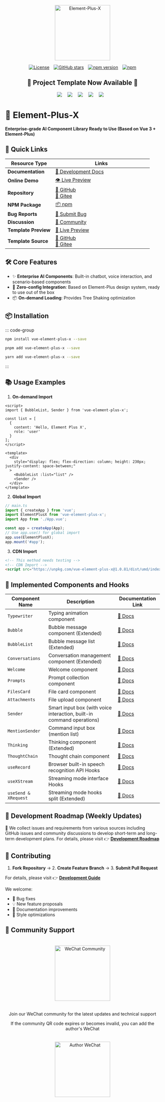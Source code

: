<div align="center">
  <a href="https://element-plus-x.com">
    <img src="https://cdn.element-plus-x.com/element-plus-x.png" alt="Element-Plus-X" width="180" class="logo" />
  </a>
</div>

<div align="center">

[![License](https://img.shields.io/badge/license-MIT-blue)](https://github.com/HeJiaYue520/Element-Plus-X/blob/main/LICENSE)&emsp;[![GitHub stars](https://img.shields.io/github/stars/HeJiaYue520/Element-Plus-X)](https://github.com/HeJiaYue520/Element-Plus-X)&emsp;[![npm version](https://img.shields.io/npm/v/vue-element-plus-x)](https://www.npmjs.com/package/vue-element-plus-x)&emsp;[![npm](https://img.shields.io/npm/dm/vue-element-plus-x.svg)](https://www.npmjs.com/package/vue-element-plus-x)

</div>

<div align="center">
<h2>💖 Project Template Now Available 💖</h2>
<img src="https://cdn.element-plus-x.com/chat/1.webp" />&emsp;
<img src="https://cdn.element-plus-x.com/demo.webp" calss="element-plus-x-bubble" />&emsp;
<img src="https://cdn.element-plus-x.com/demo1.webp" calss="element-plus-x-bubble" />&emsp;
<img src="https://cdn.element-plus-x.com/demo3.webp" calss="element-plus-x-bubble" />&emsp;
<img src="https://cdn.element-plus-x.com/demo4.webp" calss="element-plus-x-bubble" />&emsp;
</div>

# 🚀 Element-Plus-X

**Enterprise-grade AI Component Library Ready to Use (Based on Vue 3 + Element-Plus)**

## 📢 Quick Links

| Resource Type        | <div style="width: 300px;" >Links</div>                                                                                    |
| -------------------- | -------------------------------------------------------------------------------------------------------------------------- |
| **Documentation**    | [📖 Development Docs](https://element-plus-x.com)                                                                          |
| **Online Demo**      | [👁️ Live Preview](https://v.element-plus-x.com)                                                                            |
| **Repository**       | [🐙 GitHub](https://github.com/element-plus-x/Element-Plus-X) <br> [🚠 Gitee](https://gitee.com/he-jiayue/element-plus-x)  |
| **NPM Package**      | [📦 npm](https://www.npmjs.com/package/vue-element-plus-x)                                                                 |
| **Bug Reports**      | [🐛 Submit Bug](https://github.com/element-plus-x/Element-Plus-X/issues)                                                   |
| **Discussion**       | [🐒 Community](https://github.com/element-plus-x/Element-Plus-X?tab=readme-ov-file#-%E7%A4%BE%E5%8C%BA%E6%94%AF%E6%8C%81)  |
| **Template Preview** | [👀 Live Preview](https://chat.element-plus-x.com/)                                                                        |
| **Template Source**  | [🐙 GitHub](https://github.com/HeJiaYue520/ruoyi-element-ai) <br> [🚠 Gitee](https://gitee.com/he-jiayue/ruoyi-element-ai) |

## 🛠️ Core Features

- ✨ **Enterprise AI Components**: Built-in chatbot, voice interaction, and scenario-based components
- 🚀 **Zero-config Integration**: Based on Element-Plus design system, ready to use out of the box
- 📦 **On-demand Loading**: Provides Tree Shaking optimization

## 📦 Installation

::: code-group

```sh [npm]
npm install vue-element-plus-x --save
```

```sh [pnpm]
pnpm add vue-element-plus-x --save
```

```sh [yarn]
yarn add vue-element-plus-x --save
```

:::

## 📚 Usage Examples

1. **On-demand Import**

```vue
<script>
import { BubbleList, Sender } from 'vue-element-plus-x';

const list = [
  {
    content: 'Hello, Element Plus X',
    role: 'user'
  }
];
</script>

<template>
  <div
    style="display: flex; flex-direction: column; height: 230px; justify-content: space-between;"
  >
    <BubbleList :list="list" />
    <Sender />
  </div>
</template>
```

2. **Global Import**

```ts
// main.ts
import { createApp } from 'vue';
import ElementPlusX from 'vue-element-plus-x';
import App from './App.vue';

const app = createApp(App);
// Use app.use() for global import
app.use(ElementPlusX);
app.mount('#app');
```

3. **CDN Import**

```html
<!-- This method needs testing -->
<!-- CDN Import -->
<script src="https://unpkg.com/vue-element-plus-x@1.0.81/dist/umd/index.js"></script>
```

## 🌟 Implemented Components and Hooks

| Component Name       | Description                                                           | Documentation Link                                              |
| -------------------- | --------------------------------------------------------------------- | --------------------------------------------------------------- |
| `Typewriter`         | Typing animation component                                            | [📄 Docs](https://element-plus-x.com/components/typewriter/)    |
| `Bubble`             | Bubble message component (Extended)                                   | [📄 Docs](https://element-plus-x.com/components/bubble/)        |
| `BubbleList`         | Bubble message list (Extended)                                        | [📄 Docs](https://element-plus-x.com/components/bubbleList/)    |
| `Conversations`      | Conversation management component (Extended)                          | [📄 Docs](https://element-plus-x.com/components/conversations/) |
| `Welcome`            | Welcome component                                                     | [📄 Docs](https://element-plus-x.com/components/welcome/)       |
| `Prompts`            | Prompt collection component                                           | [📄 Docs](https://element-plus-x.com/components/prompts/)       |
| `FilesCard`          | File card component                                                   | [📄 Docs](https://element-plus-x.com/components/filesCard/)     |
| `Attachments`        | File upload component                                                 | [📄 Docs](https://element-plus-x.com/components/attachments/)   |
| `Sender`             | Smart input box (with voice interaction, built-in command operations) | [📄 Docs](https://element-plus-x.com/components/sender/)        |
| `MentionSender`      | Command input box (mention list)                                      | [📄 Docs](https://element-plus-x.com/components/mentionSender/) |
| `Thinking`           | Thinking component (Extended)                                         | [📄 Docs](https://element-plus-x.com/components/thinking/)      |
| `ThoughtChain`       | Thought chain component                                               | [📄 Docs](https://element-plus-x.com/components/thoughtChain/)  |
| `useRecord`          | Browser built-in speech recognition API Hooks                         | [📄 Docs](https://element-plus-x.com/components/useRecord/)     |
| `useXStream`         | Streaming mode interface Hooks                                        | [📄 Docs](https://element-plus-x.com/components/useXStream/)    |
| `useSend & XRequest` | Streaming mode hooks split (Extended)                                 | [📄 Docs](https://element-plus-x.com/components/useSend/)       |

## 🎯 Development Roadmap (Weekly Updates)

🎀 We collect issues and requirements from various sources including GitHub issues and community discussions to develop short-term and long-term development plans. For details, please visit 👉 **[Development Roadmap](https://element-plus-x.com/roadmap.html)**

## 🤝 Contributing

1. **Fork Repository** → 2. **Create Feature Branch** → 3. **Submit Pull Request**

For details, please visit 👉 **[Development Guide](https://element-plus-x.com/guide/develop.html)**

We welcome:

- 🐛 Bug fixes
- 💡 New feature proposals
- 📝 Documentation improvements
- 🎨 Style optimizations

## 👥 Community Support

<div align="center">
<img src="https://cdn.element-plus-x.com/vx-2025-07-14.png" alt="WeChat Community" width="180" style="margin: 20px;" />
<p>Join our WeChat community for the latest updates and technical support</p>

<p>If the community QR code expires or becomes invalid, you can add the author's WeChat</p>
<img src="https://cdn.element-plus-x.com/element-plus-x-author-vx.png" alt="Author WeChat" width="180" style="margin: 20px;" />
</div>

